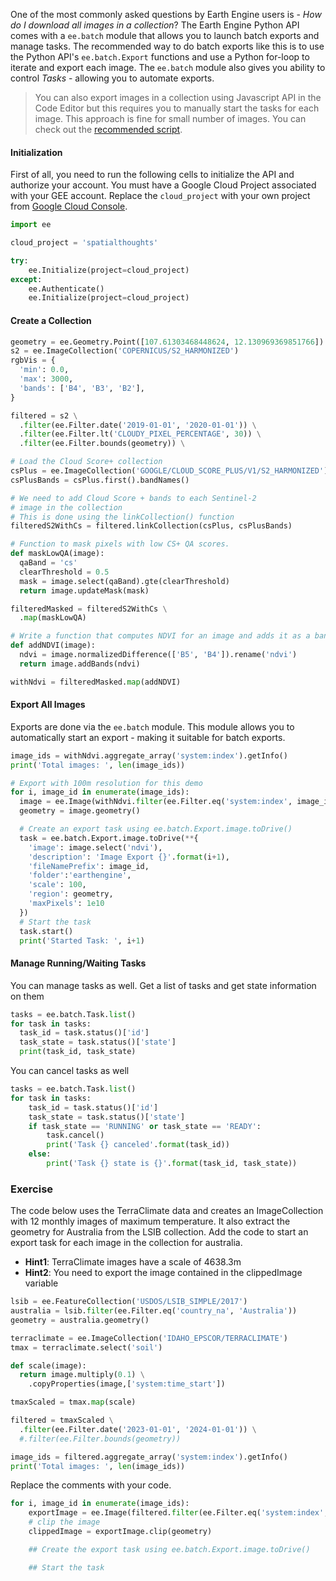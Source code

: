 One of the most commonly asked questions by Earth Engine users is - *How do I download all images in a collection*? The Earth Engine Python API comes with a `ee.batch` module that allows you to launch batch exports and manage tasks. The recommended way to do batch exports like this is to use the Python API's `ee.batch.Export` functions and use a Python for-loop to iterate and export each image. The `ee.batch` module also gives you ability to control *Tasks* - allowing you to automate exports.

> You can also export images in a collection using Javascript API in the Code Editor but this requires you to manually start the tasks for each image. This approach is fine for small number of images. You can check out the [recommended script](https://code.earthengine.google.co.in/?scriptPath=users%2Fujavalgandhi%2FEnd-to-End-GEE%3ASupplement%2FImage_Collections%2FExporting_ImageCollections).

#### Initialization

First of all, you need to run the following cells to initialize the API and authorize your account. You must have a Google Cloud Project associated with your GEE account. Replace the `cloud_project` with your own project from [Google Cloud Console](https://console.cloud.google.com/).


```python
import ee
```


```python
cloud_project = 'spatialthoughts'

try:
    ee.Initialize(project=cloud_project)
except:
    ee.Authenticate()
    ee.Initialize(project=cloud_project)
```

#### Create a Collection


```python
geometry = ee.Geometry.Point([107.61303468448624, 12.130969369851766])
s2 = ee.ImageCollection('COPERNICUS/S2_HARMONIZED')
rgbVis = {
  'min': 0.0,
  'max': 3000,
  'bands': ['B4', 'B3', 'B2'],
}

filtered = s2 \
  .filter(ee.Filter.date('2019-01-01', '2020-01-01')) \
  .filter(ee.Filter.lt('CLOUDY_PIXEL_PERCENTAGE', 30)) \
  .filter(ee.Filter.bounds(geometry)) \

# Load the Cloud Score+ collection
csPlus = ee.ImageCollection('GOOGLE/CLOUD_SCORE_PLUS/V1/S2_HARMONIZED')
csPlusBands = csPlus.first().bandNames()

# We need to add Cloud Score + bands to each Sentinel-2
# image in the collection
# This is done using the linkCollection() function
filteredS2WithCs = filtered.linkCollection(csPlus, csPlusBands)

# Function to mask pixels with low CS+ QA scores.
def maskLowQA(image):
  qaBand = 'cs'
  clearThreshold = 0.5
  mask = image.select(qaBand).gte(clearThreshold)
  return image.updateMask(mask)

filteredMasked = filteredS2WithCs \
  .map(maskLowQA)

# Write a function that computes NDVI for an image and adds it as a band
def addNDVI(image):
  ndvi = image.normalizedDifference(['B5', 'B4']).rename('ndvi')
  return image.addBands(ndvi)

withNdvi = filteredMasked.map(addNDVI)
```

#### Export All Images

Exports are done via the ``ee.batch`` module. This module allows you to automatically start an export - making it suitable for batch exports.


```python
image_ids = withNdvi.aggregate_array('system:index').getInfo()
print('Total images: ', len(image_ids))
```


```python
# Export with 100m resolution for this demo
for i, image_id in enumerate(image_ids):
  image = ee.Image(withNdvi.filter(ee.Filter.eq('system:index', image_id)).first())
  geometry = image.geometry()

  # Create an export task using ee.batch.Export.image.toDrive()
  task = ee.batch.Export.image.toDrive(**{
    'image': image.select('ndvi'),
    'description': 'Image Export {}'.format(i+1),
    'fileNamePrefix': image_id,
    'folder':'earthengine',
    'scale': 100,
    'region': geometry,
    'maxPixels': 1e10
  })
  # Start the task
  task.start()
  print('Started Task: ', i+1)
```

#### Manage Running/Waiting Tasks

You can manage tasks as well. Get a list of tasks and get state information on them


```python
tasks = ee.batch.Task.list()
for task in tasks:
  task_id = task.status()['id']
  task_state = task.status()['state']
  print(task_id, task_state)
```

You can cancel tasks as well


```python
tasks = ee.batch.Task.list()
for task in tasks:
    task_id = task.status()['id']
    task_state = task.status()['state']
    if task_state == 'RUNNING' or task_state == 'READY':
        task.cancel()
        print('Task {} canceled'.format(task_id))
    else:
        print('Task {} state is {}'.format(task_id, task_state))
```

### Exercise

The code below uses the TerraClimate data and creates an ImageCollection with 12 monthly images of maximum temperature. It also extract the geometry for Australia from the LSIB collection. Add the code to start an export task for each image in the collection for australia.

- **Hint1**: TerraClimate images have a scale of 4638.3m
- **Hint2**: You need to export the image contained in the clippedImage variable


```python
lsib = ee.FeatureCollection('USDOS/LSIB_SIMPLE/2017')
australia = lsib.filter(ee.Filter.eq('country_na', 'Australia'))
geometry = australia.geometry()

terraclimate = ee.ImageCollection('IDAHO_EPSCOR/TERRACLIMATE')
tmax = terraclimate.select('soil')

def scale(image):
  return image.multiply(0.1) \
    .copyProperties(image,['system:time_start'])

tmaxScaled = tmax.map(scale)

filtered = tmaxScaled \
  .filter(ee.Filter.date('2023-01-01', '2024-01-01')) \
  #.filter(ee.Filter.bounds(geometry))

image_ids = filtered.aggregate_array('system:index').getInfo()
print('Total images: ', len(image_ids))
```

Replace the comments with your code.


```python
for i, image_id in enumerate(image_ids):
    exportImage = ee.Image(filtered.filter(ee.Filter.eq('system:index', image_id)).first())
    # clip the image
    clippedImage = exportImage.clip(geometry)

    ## Create the export task using ee.batch.Export.image.toDrive()

    ## Start the task
```
